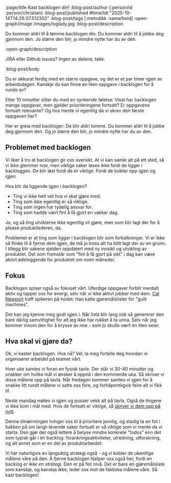 :page/title Kast backlogen din!
:blog-post/author {:person/id :person/christian}
:blog-post/published #time/ldt "2025-10-14T14:26:37.512302"
:blog-post/tags [:metodikk :samarbeid]
:open-graph/image /images/loglady.jpg
:blog-post/description

Du kommer aldri til å tømme backlogen din. Du kommer aldri til å jobbe deg
gjennom den. Jo større den blir, jo mindre nytte har du av den.

:open-graph/description

JIRA eller Github issues? Ingen av delene, takk.

:blog-post/body

Du er akkurat ferdig med en større oppgave, og det er et par timer igjen av
arbeidsdagen. Kanskje du kan finne en liten oppgave i backlogen for å runde av?

Etter 10 minutter sitter du med en synkende følelse: Visst har backlogen mange
oppgaver, men gjelder prioriteringene fortsatt? Er oppgavene fortsatt relevante?
Og hva mente vi egentlig da vi skrev den første oppgaven her?

Her er greia med backloger: De blir aldri tomme. Du kommer aldri til å jobbe deg
gjennom den. Og jo større den blir, jo mindre nytte har du av den.

## Problemet med backlogen

Vi liker å tro at backlogen gir oss oversikt. At vi kan samle alt på ett sted,
så vi ikke glemmer noe, men viktige saker løses ikke fordi de ligger i
backloggen. De blir løst fordi de er viktige. Fordi de bobler opp igjen og
igjen.

Hva blir da liggende igjen i backlogen?

- Ting vi ikke helt vet hva vi skal gjøre med.
- Ting som ikke egentlig er så viktige.
- Ting som ingen har tydelig ansvar for.
- Ting som hadde vært fint å få gjort en vakker dag.


Ja, og så ting utviklerne ikke egentlig vil gjøre, men som blir lagt der for å
please produktlederen, da.

Problemet er at ting som ligger i backlogen blir som forkalkninger. Vi er ikke
så flinke til å fjerne dem igjen, de må jo tross alt ha blitt lagt der av en
grunn. I tillegg blir sakene sjelden oppdatert med ny innsikt og utvikling av
produktet. Det som fremstår som "fint å få gjort på sikt" i dag kan være aktivt
ødeleggende for produktet om noen måneder.

## Fokus

Backlogen spiser også av fokuset vårt. Uferdige oppgaver forblir mentalt aktiv
og tapper oss for energi, selv når vi ikke aktivt jobber med dem. [Cal
Newport](https://calnewport.com/) traff spikeren på hodet: Han kalte
gjøremålslister for "guilt machines".

Det kan jeg kjenne meg godt igjen i. Når lista blir lang nok så genererer den
bare dårlig samvittighet for alt jeg ikke har rukket å ta unna. Selv når jeg
kommer innom den for å krysse av noe - som jo skulle vært en liten seier.

## Hva skal vi gjøre da?

Ok, vi kaster backlogen. Hva nå? Vel, la meg fortelle deg hvordan vi organiserer
arbeidet på teamet vårt.

Hver uke samles vi foran en fysisk tavle. Der står vi 30-40 minutter og snakker
om hvilke mål vi ønsker å oppnå i den kommende uka. Så skriver vi disse målene
opp på tavla. Når fredagen kommer samles vi igjen for å snakke litt rundt målene
vi satte oss fore, og forhåpentligvis feire alt vi fikk til.

Neste mandag møtes vi igjen og pusser vekk alt på tavla. Også de tingene vi ikke
kom i mål med. Hvis de fortsatt er viktige, så [skriver vi dem opp på
nytt](https://cutlefish.substack.com/p/tbm-292-friction-documentation-and).

Denne tilnærmingen tvinger oss til å prioritere jevnlig, og stadig ta en fot i
bakken på om langt-levende saker fortsatt er så viktige som vi mente da vi
starta. Den gjør det også lettere å belyse mindre konkrete "todos" enn det som
typisk går i en backlog: forankringsaktiviteter, utredning, utforskning, og alt
annet som er en del av produktarbeidet.

Vi har naturligvis en langsiktig strategi også - og vi kobler de ukentlige
målene våre på den. Å fjerne backlogen hjelper oss også her, fordi en backlog
*er ikke en strategi*. Den er på feil nivå. Det er bare en gjøremålsliste som
kanskje, og kanskje ikke, leder oss mot de faktiske målene våre. Så kast
backlogen!

